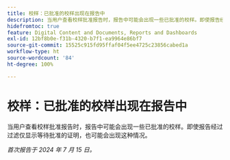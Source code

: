 ```yaml
---
title: 校样：已批准的校样出现在报告中
description: 当用户查看校样批准报告时，报告中可能会出现一些已批准的校样。即使报告经过过滤仅显示等待批准的证明，也可能会出现这种情况。
hidefromtoc: true
feature: Digital Content and Documents, Reports and Dashboards
exl-id: 12bf8b0e-f31b-4320-b7f1-ea9964e86bf7
source-git-commit: 15525c915fd95ffaf04f5ee4725c23856cabed1a
workflow-type: ht
source-wordcount: '84'
ht-degree: 100%

---
```


# 校样：已批准的校样出现在报告中

<!--

>[!NOTE]
>
>This issue has been closed because it is not an issue.
-->

当用户查看校样批准报告时，报告中可能会出现一些已批准的校样。即使报告经过过滤仅显示等待批准的证明，也可能会出现这种情况。

_首次报告于 2024 年 7 月 15 日。_
